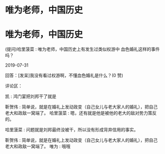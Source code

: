 # 唯为老师，中国历史

# 唯为老师，中国历史

(提问)哈里菠菜 : 唯为老师，中国历史上有发生过类似权游中 血色婚礼这样的事件吗？

2019-07-31

回答：[发呆]我没有看过权游啊，不懂血色婚礼是什么？(0 赞)

评论区：

凯 : 鸿门宴把刘邦干了就是

靳贺伟 : 简单说，就是在婚礼上发动政变（自己女儿与老大家人的婚礼），把自己老大和政敌一窝端了。 哈里菠菜 : 嗯，还有就是他是被他的老大的敌对势力策反的。

哈里菠菜 : 问题就是刘邦最终没被干，所以没有形成背弃信用的事实。

靳贺伟 : 简单说，就是在婚礼上发动政变（自己女儿与老大家人的婚礼），把自己老大和政敌一窝端了。 唯为 : 哦哦